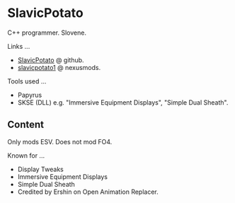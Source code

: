 # SlavicPotato

C++ programmer. Slovene.

Links ...

- [SlavicPotato](https://github.com/SlavicPotato) @ github.
- [slavicpotato1](https://www.nexusmods.com/users/5217635) @ nexusmods.

Tools used ...

- Papyrus
- SKSE (DLL) e.g. "Immersive Equipment Displays", "Simple Dual Sheath".

## Content

Only mods ESV. Does not mod FO4.

Known for ...

- Display Tweaks
- Immersive Equipment Displays
- Simple Dual Sheath
- Credited by Ershin on Open Animation Replacer.

